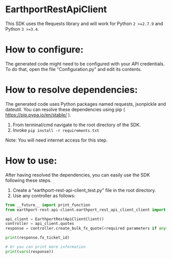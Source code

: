 EarthportRestApiClient
=================


This SDK uses the Requests library and will work for Python ```2 >=2.7.9``` and Python ```3 >=3.4```.

How to configure:
=================
The generated code might need to be configured with your API credentials. 
To do that, open the file "Configuration.py" and edit its contents.

How to resolve dependencies: 
===========================
The generated code uses Python packages named requests, jsonpickle and dateutil.
You can resolve these dependencies using pip ( https://pip.pypa.io/en/stable/ ).

  1. From terminal/cmd navigate to the root directory of the SDK.
  2. Invoke ```pip install -r requirements.txt```

Note: You will need internet access for this step.

How to use:
===========
After having resolved the dependencies, you can easily use the SDK following these steps.

  1. Create a "earthport-rest-api-client_test.py" file in the root directory.
  2. Use any controller as follows:
```python
from __future__ import print_function
from earthport-rest-api-client.earthport_rest_api_client_client import EarthportRestApiClientClient

api_client = EarthportRestApiClientClient()
controller = api_client.quotes
response = controller.create_bulk_fx_quote(<required parameters if any>)

print(response.fx_ticket_id)

# Or you can print more information
print(vars(response))
```